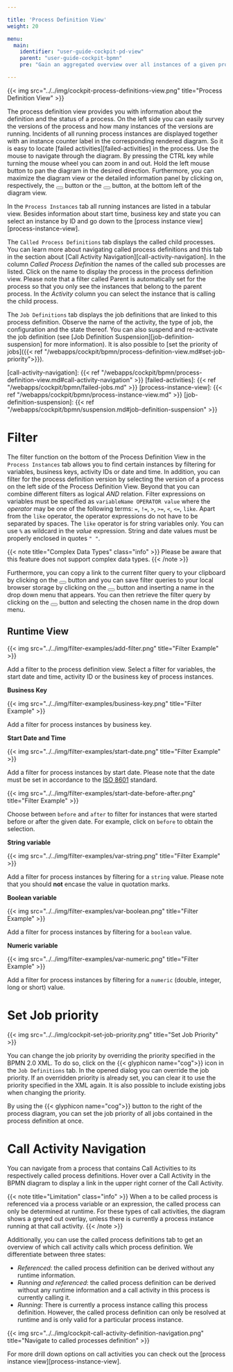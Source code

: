 ```yaml
---

title: 'Process Definition View'
weight: 20

menu:
  main:
    identifier: "user-guide-cockpit-pd-view"
    parent: "user-guide-cockpit-bpmn"
    pre: "Gain an aggregated overview over all instances of a given process definition and perform batch operations."

---
```


{{< img src="../../img/cockpit-process-definitions-view.png" title="Process Definition View" >}}

The process definition view provides you with information about the definition and the status of a process. On the left side you can easily survey the versions of the process and how many instances of the versions are running. Incidents of all running process instances are displayed together with an instance counter label in the corresponding rendered diagram. So it is easy to locate [failed activities][failed-activities] in the process. Use the mouse to navigate through the diagram. By pressing the CTRL key while turning the mouse wheel you can zoom in and out. Hold the left mouse button to pan the diagram in the desired direction. Furthermore, you can maximize the diagram view or the detailed information panel by clicking on, respectively, the <button class="btn btn-xs"><i class="glyphicon glyphicon-resize-full"></i></button> button or the <button class="btn btn-xs"><i class="glyphicon glyphicon-menu-up"></i></button> button, at the bottom left of the diagram view.

In the `Process Instances` tab all running instances are listed in a tabular view. Besides information about start time, business key and state you can select an instance by ID and go down to the [process instance view][process-instance-view].

The `Called Process Definitions` tab displays the called child processes. 
You can learn more about navigating called process definitions and this tab in the section about [Call Activity Navigation][call-activity-navigation]. 
In the column *Called Process Definition* the names of the called sub processes are listed. 
Click on the name to display the process in the process definition view. 
Please note that a filter called Parent is automatically set for the process so that you only see the instances that belong to the parent process. 
In the *Activity* column you can select the instance that is calling the child process.

The `Job Definitions` tab displays the job definitions that are linked to this process definition. Observe the name of the activity, the type of job, the configuration and the state thereof. You can also suspend and re-activate the job definition (see [Job Definition Suspension][job-definition-suspension] for more information). It is also possible to [set the priority of jobs]({{< ref "/webapps/cockpit/bpmn/process-definition-view.md#set-job-priority">}}).

[call-activity-navigation]: {{< ref "/webapps/cockpit/bpmn/process-definition-view.md#call-activity-navigation" >}}
[failed-activities]: {{< ref "/webapps/cockpit/bpmn/failed-jobs.md" >}}
[process-instance-view]: {{< ref "/webapps/cockpit/bpmn/process-instance-view.md" >}}
[job-definition-suspension]: {{< ref "/webapps/cockpit/bpmn/suspension.md#job-definition-suspension" >}}


# Filter

The filter function on the bottom of the Process Definition View in the `Process Instances` tab allows you to find certain instances by filtering for variables, business keys, activity IDs or date and time. In addition, you can filter for the process definition version by selecting the version of a process on the left side of the Process Definition View. Beyond that you can combine different filters as logical *AND* relation. Filter expressions on variables must be specified as `variableName OPERATOR value` where the *operator* may be one of the following terms: `=`, `!=`, `>`, `>=`, `<`, `<=`, `like`. Apart from the `like` operator, the operator expressions do not have to be separated by spaces.
The `like` operator is for string variables only. You can use `%` as wildcard in the *value* expression. String and date values must be properly enclosed in quotes `" "`.

{{< note title="Complex Data Types" class="info" >}}
  Please be aware that this feature does not support complex data types.
{{< /note >}}

Furthermore, you can copy a link to the current filter query to your clipboard by clicking on the <button class="btn btn-xs"><i class="glyphicon glyphicon-link"></i></button> button and you can save filter queries to your local browser storage by clicking on the <button class="btn btn-xs"><i class="glyphicon glyphicon-floppy-disk"></i></button> button and inserting a name in the drop down menu that appears. You can then retrieve the filter query by clicking on the <button class="btn btn-xs"><i class="glyphicon glyphicon-floppy-disk"></i></button> button and selecting the chosen name in the drop down menu.

## Runtime View

{{< img src="../../img/filter-examples/add-filter.png" title="Filter Example" >}}

Add a filter to the process definition view. Select a filter for variables, the start date and time, activity ID or the business key of process instances.


**Business Key**

{{< img src="../../img/filter-examples/business-key.png" title="Filter Example" >}}

Add a filter for process instances by business key.


**Start Date and Time**

{{< img src="../../img/filter-examples/start-date.png" title="Filter Example" >}}

Add a filter for process instances by start date. Please note that the date must be set in accordance to the [ISO 8601](http://en.wikipedia.org/wiki/ISO_8601) standard.

{{< img src="../../img/filter-examples/start-date-before-after.png" title="Filter Example" >}}

Choose between `before` and `after` to filter for instances that were started before or after the given date. For example, click on `before` to obtain the selection.


**String variable**

{{< img src="../../img/filter-examples/var-string.png" title="Filter Example" >}}

Add a filter for process instances by filtering for a `string` value. Please note that you should **not** encase the value in quotation marks.


**Boolean variable**

{{< img src="../../img/filter-examples/var-boolean.png" title="Filter Example" >}}

Add a filter for process instances by filtering for a `boolean` value.


**Numeric variable**

{{< img src="../../img/filter-examples/var-numeric.png" title="Filter Example" >}}

Add a filter for process instances by filtering for a `numeric` (double, integer, long or short) value.


# Set Job priority

{{< img src="../../img/cockpit-set-job-priority.png" title="Set Job Priority" >}}

You can change the job priority by overriding the priority specified in the BPMN 2.0 XML. To do so, click on the {{< glyphicon name="cog">}} icon in the `Job Definitions` tab. In the opened dialog you can override the job priority. If an overridden priority is already set, you can clear it to use the priority specified in the XML again. It is also possible to include existing jobs when changing the priority.

By using the {{< glyphicon name="cog">}} button to the right of the process diagram, you can set the job priority of all jobs contained in the process definition at once.

# Call Activity Navigation

You can navigate from a process that contains Call Activities to its respectively called process definitions. 
Hover over a Call Activity in the BPMN diagram to display a link in the upper right corner of the Call Activity.

{{< note title="Limitation" class="info" >}}
When a to be called process is referenced via a process variable or an expression, the called process 
can only be determined at runtime. For these types of call activities, the diagram shows a greyed out overlay, unless
there is currently a process instance running at that call activity.
{{< /note >}}

Additionally, you can use the called process definitions tab to get an overview of which call activity 
calls which process definition.
We differentiate between three states:

  * *Referenced*: the called process definition can be derived without any runtime information.
  * *Running and referenced*: the called process definition can be derived without any runtime 
information and a call activity in this process is currently calling it.
  * *Running*: There is currently a process instance calling this process definition. 
However, the called process definition can only be resolved at runtime and is only valid for a particular process instance.

{{< img src="../../img/cockpit-call-activity-definition-navigation.png" title="Navigate to called processes definition" >}}

For more drill down options on call activities you can check out the [process instance view][process-instance-view].

